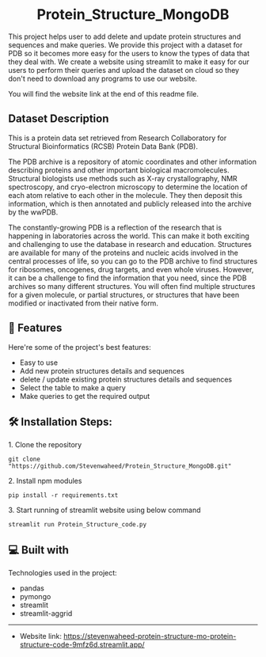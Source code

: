 <h1 align="center" id="title">Protein_Structure_MongoDB</h1>

<p id="description">This project helps user to add delete and update protein structures and sequences and make queries. We provide this project with a dataset for PDB so it becomes more easy for the users to know the types of data that they deal with. We create a website using streamlit to make it easy for our users to perform their queries and upload the dataset on cloud so they don't need to download any programs to use our website.

You will find the website link at the end of this readme file. 
</p>

<h2>Dataset Description</h2>

This is a protein data set retrieved from Research Collaboratory for Structural Bioinformatics (RCSB) Protein Data Bank (PDB).

The PDB archive is a repository of atomic coordinates and other information describing proteins and other important biological macromolecules. Structural biologists use methods such as X-ray crystallography, NMR spectroscopy, and cryo-electron microscopy to determine the location of each atom relative to each other in the molecule. They then deposit this information, which is then annotated and publicly released into the archive by the wwPDB.

The constantly-growing PDB is a reflection of the research that is happening in laboratories across the world. This can make it both exciting and challenging to use the database in research and education. Structures are available for many of the proteins and nucleic acids involved in the central processes of life, so you can go to the PDB archive to find structures for ribosomes, oncogenes, drug targets, and even whole viruses. However, it can be a challenge to find the information that you need, since the PDB archives so many different structures. You will often find multiple structures for a given molecule, or partial structures, or structures that have been modified or inactivated from their native form. 

  
<h2>🧐 Features</h2>

Here're some of the project's best features:

*   Easy to use
*   Add new protein structures details and sequences
*   delete / update existing protein structures details and sequences
*   Select the table to make a query
*   Make queries to get the required output

<h2>🛠️ Installation Steps:</h2>

<p>1. Clone the repository</p>

```
git clone "https://github.com/Stevenwaheed/Protein_Structure_MongoDB.git"
```

<p>2. Install npm modules</p>

```
pip install -r requirements.txt
```

<p>3. Start running of streamlit website using below command</p>

```
streamlit run Protein_Structure_code.py
```

  
  
<h2>💻 Built with</h2>

Technologies used in the project:

*   pandas
*   pymongo
*   streamlit
*   streamlit-aggrid
------------------------------------
- Website link: https://stevenwaheed-protein-structure-mo-protein-structure-code-9mfz6d.streamlit.app/
